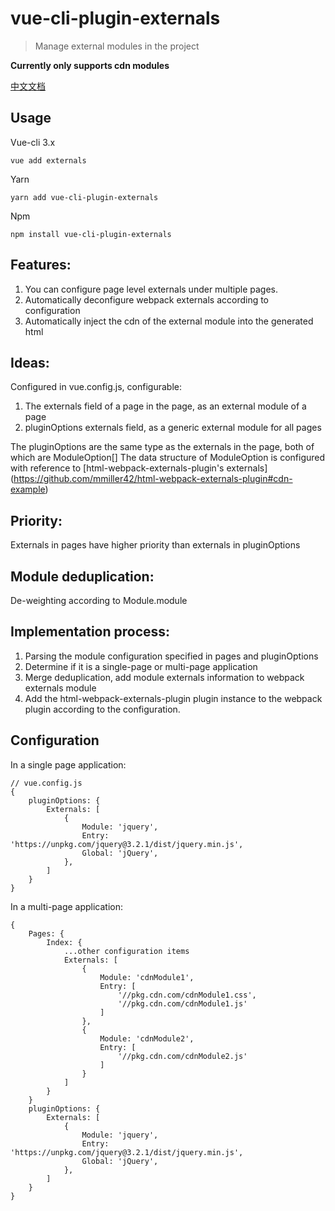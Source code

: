 # vue-cli-plugin-externals

> Manage external modules in the project

**Currently only supports cdn modules**

[中文文档](./README_zh.md)

## Usage

Vue-cli 3.x

```
vue add externals
```

Yarn

```
yarn add vue-cli-plugin-externals
```

Npm

```
npm install vue-cli-plugin-externals
```

## Features:

1. You can configure page level externals under multiple pages.
2. Automatically deconfigure webpack externals according to configuration
3. Automatically inject the cdn of the external module into the generated html

## Ideas:

Configured in vue.config.js, configurable:

1. The externals field of a page in the page, as an external module of a page
2. pluginOptions externals field, as a generic external module for all pages

The pluginOptions are the same type as the externals in the page, both of which are ModuleOption[]
The data structure of ModuleOption is configured with reference to [html-webpack-externals-plugin's externals] (https://github.com/mmiller42/html-webpack-externals-plugin#cdn-example)

## Priority:

Externals in pages have higher priority than externals in pluginOptions

## Module deduplication:

De-weighting according to Module.module

## Implementation process:

1. Parsing the module configuration specified in pages and pluginOptions
2. Determine if it is a single-page or multi-page application
3. Merge deduplication, add module externals information to webpack externals module
4. Add the html-webpack-externals-plugin plugin instance to the webpack plugin according to the configuration.

## Configuration

In a single page application:

```
// vue.config.js
{
    pluginOptions: {
        Externals: [
            {
                Module: 'jquery',
                Entry: 'https://unpkg.com/jquery@3.2.1/dist/jquery.min.js',
                Global: 'jQuery',
            },
        ]
    }
}
```

In a multi-page application:

```
{
    Pages: {
        Index: {
            ...other configuration items
            Externals: [
                {
                    Module: 'cdnModule1',
                    Entry: [
                        '//pkg.cdn.com/cdnModule1.css',
                        '//pkg.cdn.com/cdnModule1.js'
                    ]
                },
                {
                    Module: 'cdnModule2',
                    Entry: [
                        '//pkg.cdn.com/cdnModule2.js'
                    ]
                }
            ]
        }
    }
    pluginOptions: {
        Externals: [
            {
                Module: 'jquery',
                Entry: 'https://unpkg.com/jquery@3.2.1/dist/jquery.min.js',
                Global: 'jQuery',
            },
        ]
    }
}
```


